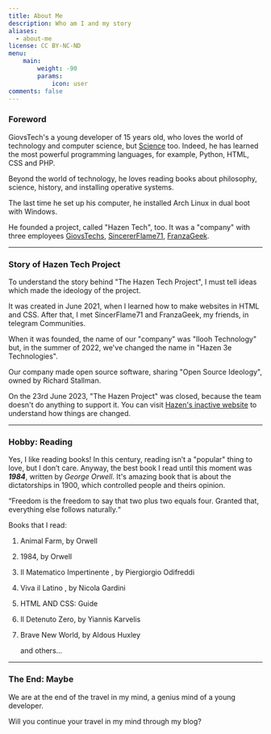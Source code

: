 ```yaml
---
title: About Me
description: Who am I and my story
aliases:
  - about-me
license: CC BY-NC-ND
menu:
    main: 
        weight: -90
        params:
            icon: user
comments: false
---
```


### Foreword

GiovsTech's a young developer of 15 years old, who loves the world of technology and computer science, but <u>Science</u> too. Indeed, he has learned the most powerful programming languages, for example, Python, HTML, CSS and PHP.  

Beyond the world of technology, he loves reading books about philosophy, science, history, and installing operative systems. 

The last time he set up his computer, he installed Arch Linux in dual boot with Windows. 

He founded a project, called "Hazen Tech", too. It was a "company" with three employees [GiovsTechs](https://gthz.it/lkg), [SincererFlame71](https://sincererflame71.it), [FranzaGeek](https://www.youtube.com/@FranzaGeek).

---

### Story of Hazen Tech Project

To understand the story behind "The Hazen Tech Project", I must tell ideas which made the ideology of the project.  

It was created in June 2021, when I learned how to make websites in HTML and CSS. After that, I met SincerFlame71 and FranzaGeek, my friends, in telegram Communities.

When it was founded, the name of our "company" was "Ilooh Technology" but, in the summer of 2022, we've changed the name in "Hazen 3e Technologies".

Our company made open source software, sharing "Open Source Ideology", owned by Richard Stallman.

On the 23rd June 2023, "The Hazen Project" was closed, because the team doesn't do anything to support it. You can visit [Hazen's inactive website](https://inactive.hazentech.it) to understand how things are changed.

---

### Hobby: Reading

Yes, I like reading books! In this century, reading isn’t a "popular" thing to love, but I don’t care. Anyway, the best book I read until this moment was ***1984***, written by *George Orwell*. It's amazing book that is about the dictatorships in 1900, which controlled people and theirs opinion.

“Freedom is the freedom to say that two plus two equals four. Granted that, everything else follows naturally.“

Books that I read:

1. Animal Farm, by Orwell

2. 1984, by Orwell

3. Il Matematico Impertinente , by Piergiorgio Odifreddi

4. Viva il Latino , by Nicola Gardini

5. HTML AND CSS: Guide

6. Il Detenuto Zero, by Yiannis Karvelis

7. Brave New World, by Aldous Huxley

   and others...

---

### The End: Maybe

We are at the end of the travel in my mind, a genius mind of a young developer. 

Will you continue your travel in my mind through my blog? 
